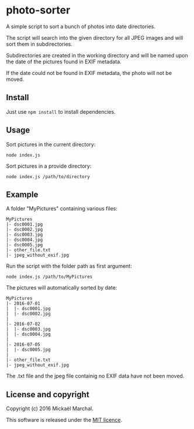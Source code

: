 # photo-sorter
A simple script to sort a bunch of photos into date directories.

The script will search into the given directory for all JPEG images and will sort them in subdirectories.

Subdirectories are created in the working directory and will be named upon the date of the pictures found in EXIF metadata.

If the date could not be found in EXIF metadata, the photo will not be moved.

## Install

Just use `npm install` to install dependencies.

## Usage

Sort pictures in the current directory:

    node index.js

Sort pictures in a provide directory:

    node index.js /path/to/directory


## Example

A folder "MyPictures" containing various files:

    MyPictures
    |- dsc0001.jpg
    |- dsc0002.jpg
    |- dsc0003.jpg
    |- dsc0004.jpg
    |- dsc0005.jpg
    |- other_file.txt
    |- jpeg_without_exif.jpg

Run the script with the folder path as first argument:

`node index.js /path/to/MyPictures`


The pictures will automatically sorted by date:

    MyPictures
    |- 2016-07-01
    |  |- dsc0001.jpg
    |  |- dsc0002.jpg
    |
    |- 2016-07-02
    |  |- dsc0003.jpg
    |  |- dsc0004.jpg
    |
    |- 2016-07-05
    |  |- dsc0005.jpg
    |
    |- other_file.txt
    |- jpeg_without_exif.jpg


The .txt file and the jpeg file containig no EXIF data have not been moved.


## License and copyright

Copyright (c) 2016 Mickaël Marchal.

This software is released under the [MIT licence](LICENSE).
